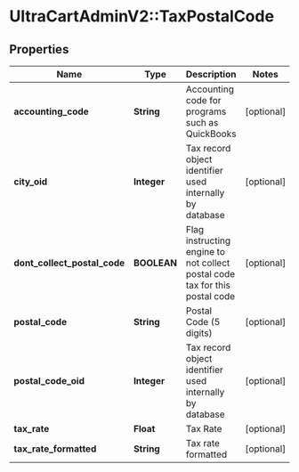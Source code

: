 # UltraCartAdminV2::TaxPostalCode

## Properties
Name | Type | Description | Notes
------------ | ------------- | ------------- | -------------
**accounting_code** | **String** | Accounting code for programs such as QuickBooks | [optional] 
**city_oid** | **Integer** | Tax record object identifier used internally by database | [optional] 
**dont_collect_postal_code** | **BOOLEAN** | Flag instructing engine to not collect postal code tax for this postal code | [optional] 
**postal_code** | **String** | Postal Code (5 digits) | [optional] 
**postal_code_oid** | **Integer** | Tax record object identifier used internally by database | [optional] 
**tax_rate** | **Float** | Tax Rate | [optional] 
**tax_rate_formatted** | **String** | Tax rate formatted | [optional] 


